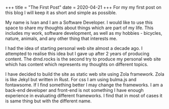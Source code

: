 +++
title = "The First Post"
date = 2020-04-21
+++
For my my first post on this blog I will keep it as short and simple as possible. 

My name is Ivan and I am a Software Developer. I would like to use this space to share my thoughts about things which are part of my life. This includes my work, software development, as well as my hobbies - bicycles, nature, animals, and any other thing that interests me. 
 <!-- more -->
 I had the idea of starting personal web site almost a decade ago. I attempted to realise this idea but I gave up after 2 years of producing content. The drnd.rocks is the second try to produce my personal web site which has content which represents my thoughts on different topics.

I have decided to build the site as static web site using Zola framework. 
Zola is like Jekyl but written in Rust. For css I am using bulma.js and fontawsome. 
If I find something better I may change the frameworks.
I am a back-end developer and front-end is not something I have enough experience in evaluating different frameworks. 
I find that in most of cases it is same thing but with the different name.
